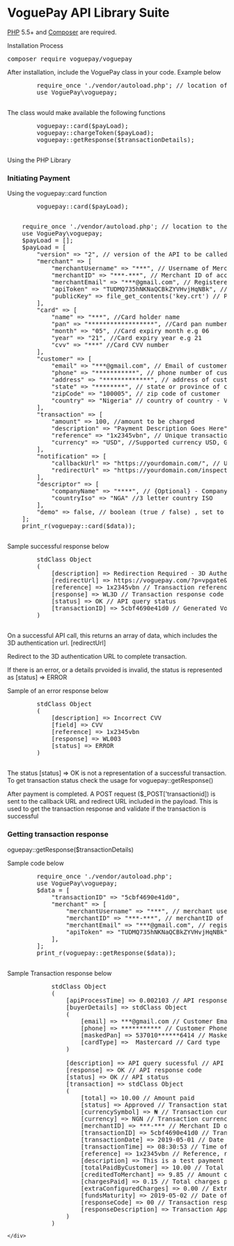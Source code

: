 # VoguePay API Library Suite
<p>
    <a href="https://php.net" rel="nofollow">PHP</a> 5.5+ and <a href="https://getcomposer.org" rel="nofollow">Composer</a> are required.
</p>

<p>Installation Process</p>

<div class="highlight highlight-source-shell">
    <pre>composer require voguepay/voguepay</pre>
</div>

<p>After installation, include the VoguePay class in your code. Example below</p>
<div>
    <pre>
        require_once './vendor/autoload.php'; // location of the autoload file
        use VoguePay\voguepay;
    </pre>
</div>

<div>
    <p>The class would make available the following functions</p>
    <pre>
        voguepay::card($payLoad);
        voguepay::chargeToken($payLoad);
        voguepay::getResponse($transactionDetails);
    </pre>
</div>

<div>
    Using the PHP Library
    <div>
        <h3>Initiating Payment</h3>
        <p>Using the voguepay::card function</p>
    </div>
    <pre>
        voguepay::card($payLoad);
    </pre>
    <pre>
    require_once './vendor/autoload.php'; // location to the autoload file of the composer
    use VoguePay\voguepay;
    $payLoad = [];
    $payLoad = [
        "version" => "2", // version of the API to be called
        "merchant" => [
            "merchantUsername" => "***", // Username of Merchant On VoguePay
            "merchantID" => "***-***", // Merchant ID of account on VoguePay
            "merchantEmail" => "***@gmail.com", // Registered email of account on VoguePay
            "apiToken" => "TUDMQ735hNKNaQCBkZYVHvjHqNBk", // Command API Key of account on VoguePay
            "publicKey" => file_get_contents('key.crt') // Public Key of account on Voguepay. This is to be copied and save to a file. The location of the file is to be replaced.
        ],
        "card" => [
            "name" => "***", //Card holder name
            "pan" => "******************", //Card pan number
            "month" => "05", //Card expiry month e.g 06
            "year" => "21", //Card expiry year e.g 21
            "cvv" => "***" //Card CVV number
        ],
        "customer" => [
            "email" => "***@gmail.com", // Email of customer
            "phone" => "***********", // phone number of customer
            "address" => "*************", // address of customer
            "state" => "********", // state or province of customer
            "zipCode" => "100005", // zip code of customer
            "country" => "Nigeria" // country of country - Valid country or valid 3 letter ISO
        ],
        "transaction" => [
            "amount" => 100, //amount to be charged
            "description" => "Payment Description Goes Here", //Description of payment
            "reference" => "1x2345vbn", // Unique transaction reference, this is returned with the transaction details
            "currency" => "USD", //Supported currency USD, GBP, EUR, NGN
        ],
        "notification" => [
            "callbackUrl" => "https://yourdomain.com/", // Url where a transaction details will be sent on transaction completion
            "redirectUrl" => "https://yourdomain.com/inspection" // Url where the customer is redirected on transaction completion
        ],
        "descriptor" => [
            "companyName" => "****", // {Optional} - Company name
            "countryIso" => "NGA" //3 letter country ISO
        ],
        "demo" => false, // boolean (true / false) , set to true to initiate a demo transaction and false for live transaction
    ];
    print_r(voguepay::card($data));
    </pre>
    <div>
        <p>Sample successful response below</p>
        <pre>
        stdClass Object
        (
            [description] => Redirection Required - 3D Authentication required. // Response code description
            [redirectUrl] => https://voguepay.com/?p=vpgate&ref=czoxMzoiNWNiZjQ2OTBlNDFkMCI7 // 3D redirection URL
            [reference] => 1x2345vbn // Transaction reference
            [response] => WL3D // Transaction response code
            [status] => OK // API query status
            [transactionID] => 5cbf4690e41d0 // Generated VoguePay transaction ID
        )
        </pre>
        <p>On a successful API call, this returns an array of data, which includes the 3D authentication url. [redirectUrl]</p>
        <p>Redirect to the 3D authentication URL to complete transaction.</p>
        <p>If there is an error, or a details prvoided is invalid, the status is represented as [status] => ERROR</p>
        <p>Sample of an error response below</p>
        <pre>
        stdClass Object
        (
            [description] => Incorrect CVV
            [field] => CVV
            [reference] => 1x2345vbn
            [response] => WL003
            [status] => ERROR
        )
        </pre>
        <p>The status [status] => OK is not a representation of a successful transaction. To get transaction status check the usage for voguepay::getResponse()</p>
        <p>After payment is completed. A POST request ($_POST['transactionid]) is sent to the callback URL and redirect URL included in the payload. This is used to get the transaction response and validate if the transaction is successful</p>
    </div>
    <div>
        <h3>Getting transaction response</h3>
        <p>oguepay::getResponse($transactionDetails)</p>
        <p>Sample code below</p>
        <pre>
        require_once './vendor/autoload.php';
        use VoguePay\voguepay;
        $data = [
            "transactionID" => "5cbf4690e41d0",
            "merchant" => [
                "merchantUsername" => "***", // merchant username on VoguePay
                "merchantID" => "***-***", // merchantID of account on VoguePay
                "merchantEmail" => "***@gmail.com", // registered email address of account on VoguePay
                "apiToken" => "TUDMQ735hNKNaQCBkZYVHvjHqNBk", // Command API token of account on VoguePay
            ],
        ];
        print_r(voguepay::getResponse($data));
        </pre>
        <p>Sample Transaction response below</p>
        
<pre>
            stdClass Object
            (
                [apiProcessTime] => 0.002103 // API response time
                [buyerDetails] => stdClass Object
                (
                    [email] => ***@gmail.com // Customer Email address
                    [phone] => *********** // Customer Phone Number
                    [maskedPan] => 537010******6414 // Masked Pan used for payment
                    [cardType] =>  Mastercard // Card type 
                )

                [description] => API query sucessful // API response description
                [response] => OK // API response code
                [status] => OK // API status
                [transaction] => stdClass Object
                (
                    [total] => 10.00 // Amount paid
                    [status] => Approved // Transaction status
                    [currencySymbol] => ₦ // Transaction currency symbol
                    [currency] => NGN // Transaction currency Code
                    [merchantID] => ***-*** // Merchant ID of merchant on VoguePay
                    [transactionID] => 5cbf4690e41d0 // Transaction ID of transaction on VoguePay
                    [transactionDate] => 2019-05-01 // Date of transaction
                    [transactionTime] => 08:30:53 // Time of transaction
                    [reference] => 1x2345vbn // Reference, returned as passed in the payload. This can be used to authenticate transaction on merchant side
                    [description] => This is a test payment //Payment description
                    [totalPaidByCustomer] => 10.00 // Total paid by the customer
                    [creditedToMerchant] => 9.85 // Amount credited to merchant account on VoguePay
                    [chargesPaid] => 0.15 // Total charges paid on transaction
                    [extraConfiguredCharges] => 0.00 // Extra configured charges if applicable 
                    [fundsMaturity] => 2019-05-02 // Date of transaction maturity
                    [responseCode] => 00 // Transaction response code
                    [responseDescription] => Transaction Approved // Transaction response decription
                )
            )
</pre>
    </div>